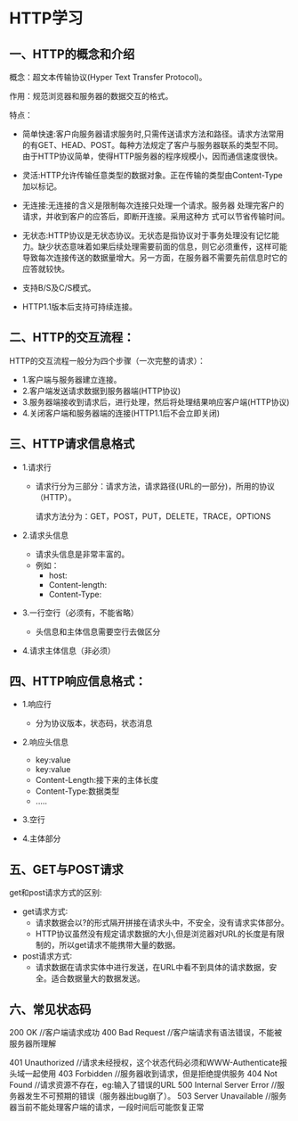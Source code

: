 # HTTP学习

## 一、HTTP的概念和介绍

概念：超文本传输协议(Hyper Text Transfer Protocol)。

作用：规范浏览器和服务器的数据交互的格式。

特点：

* 简单快速:客户向服务器请求服务时,只需传送请求方法和路径。请求方法常用的有GET、HEAD、POST。每种方法规定了客户与服务器联系的类型不同。由于HTTP协议简单，使得HTTP服务器的程序规模小，因而通信速度很快。

* 灵活:HTTP允许传输任意类型的数据对象。正在传输的类型由Content-Type加以标记。
* 无连接:无连接的含义是限制每次连接只处理一个请求。服务器
  处理完客户的请求，并收到客户的应答后，即断开连接。采用这种方
  式可以节省传输时间。
* 无状态:HTTP协议是无状态协议。无状态是指协议对于事务处理没有记忆能力。缺少状态意味着如果后续处理需要前面的信息，则它必须重传，这样可能导致每次连接传送的数据量增大。另一方面，在服务器不需要先前信息时它的应答就较快。
* 支持B/S及C/S模式。
* HTTP1.1版本后支持可持续连接。

## 二、HTTP的交互流程：

HTTP的交互流程一般分为四个步骤（一次完整的请求）：

- 1.客户端与服务器建立连接。
- 2.客户端发送请求数据到服务器端(HTTP协议)
- 3.服务器端接收到请求后，进行处理，然后将处理结果响应客户端(HTTP协议)
- 4.关闭客户端和服务器端的连接(HTTP1.1后不会立即关闭)

## 三、HTTP请求信息格式
* 1.请求行

  * 请求行分为三部分：请求方法，请求路径(URL的一部分)，所用的协议（HTTP）。

    请求方法分为：GET，POST，PUT，DELETE，TRACE，OPTIONS

* 2.请求头信息

  * 请求头信息是非常丰富的。
  * 例如：
    * host:
    * Content-length:
    * Content-Type:

* 3.一行空行（必须有，不能省略）

  * 头信息和主体信息需要空行去做区分

* 4.请求主体信息（非必须）

## 四、HTTP响应信息格式：

* 1.响应行

  * 分为协议版本，状态码，状态消息

* 2.响应头信息
  - key:value
  - key:value
  - Content-Length:接下来的主体长度
  - Content-Type:数据类型
  - .....

* 3.空行

* 4.主体部分

## 五、GET与POST请求

get和post请求方式的区别:

- get请求方式∶
  * 请求数据会以?的形式隔开拼接在请求头中，不安全，没有请求实体部分。
  * HTTP协议虽然没有规定请求数据的大小,但是浏览器对URL的长度是有限制的，所以get请求不能携带大量的数据。
- post请求方式∶
  * 请求数据在请求实体中进行发送，在URL中看不到具体的请求数据，安全。适合数据量大的数据发送。

## 六、常见状态码

200 OK  //客户端请求成功
400 Bad Request //客户端请求有语法错误，不能被服务器所理解

401 Unauthorized //请求未经授权，这个状态代码必须和WWW-Authenticate报头域一起使用
403 Forbidden   //服务器收到请求，但是拒绝提供服务
404 Not Found   //请求资源不存在，eg:输入了错误的URL
500 Internal Server Error  //服务器发生不可预期的错误（服务器出bug崩了）。
503 Server Unavailable  //服务器当前不能处理客户端的请求，一段时间后可能恢复正常